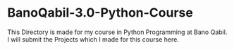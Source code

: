 # BanoQabil-3.0-Python-Course
This Directory is made for my course in Python Programming at Bano Qabil.
I will submit the Projects which I made for this course here.
